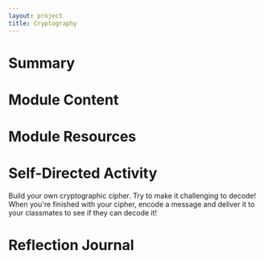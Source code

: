 ```yaml
---
layout: project
title: Cryptography
---
```


# Summary

# Module Content

# Module Resources

# Self-Directed Activity

Build your own cryptographic cipher. Try to make it challenging to decode! When you're finished with your cipher, encode a message and deliver it to your classmates to see if they can decode it!

# Reflection Journal


